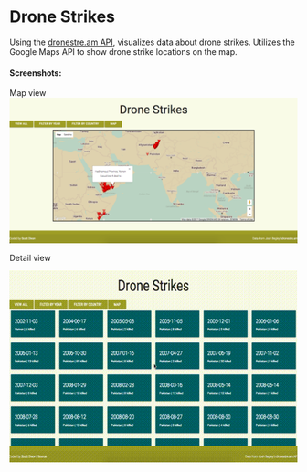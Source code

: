 # Drone Strikes

Using the [dronestre.am API](http://dronestre.am/), visualizes data about drone strikes. Utilizes the Google Maps API to show drone strike locations on the map.

#### Screenshots:

Map view
![map screenshot](public/map-screenshot.png)

Detail view

![main page screenshot](public/screencast.gif)
